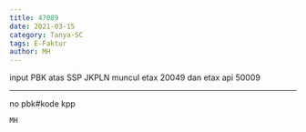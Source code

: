 ```yaml
---
title: 47089
date: 2021-03-15
category: Tanya-SC
tags: E-Faktur
author: MH
---
```


input PBK atas SSP JKPLN muncul etax 20049 dan etax api 50009

---

no pbk#kode kpp

`MH`
